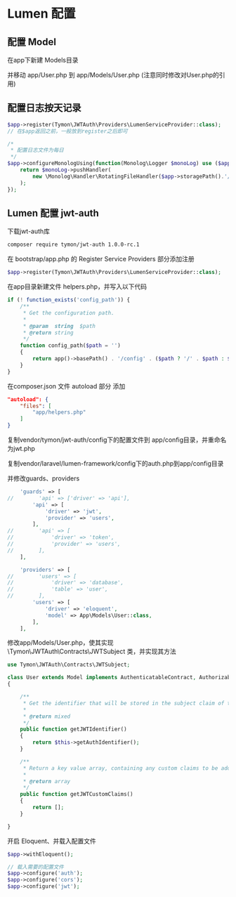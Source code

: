# Lumen 配置

## 配置 Model

在app下新建 Models目录

并移动 app/User.php 到 app/Models/User.php (注意同时修改对User.php的引用)

## 配置日志按天记录
```php
$app->register(Tymon\JWTAuth\Providers\LumenServiceProvider::class);
// 在$app返回之前，一般放到register之后即可

/*
 * 配置日志文件为每日
 */
$app->configureMonologUsing(function(Monolog\Logger $monoLog) use ($app){
    return $monoLog->pushHandler(
        new \Monolog\Handler\RotatingFileHandler($app->storagePath().'/logs/lumen.log')
    );
});

```



## Lumen 配置 jwt-auth

下载jwt-auth库

```bash
composer require tymon/jwt-auth 1.0.0-rc.1
```

在 bootstrap/app.php 的 Register Service Providers 部分添加注册

```php
$app->register(Tymon\JWTAuth\Providers\LumenServiceProvider::class);
```

在app目录新建文件 helpers.php，并写入以下代码

```php
if (! function_exists('config_path')) {
    /**
     * Get the configuration path.
     *
     * @param  string  $path
     * @return string
     */
    function config_path($path = '')
    {
        return app()->basePath() . '/config' . ($path ? '/' . $path : $path);
    }
}
```

在composer.json 文件 autoload 部分 添加
```json
"autoload": {
    "files": [
        "app/helpers.php"
    ]
}
```

复制vendor/tymon/jwt-auth/config下的配置文件到 app/config目录，并重命名为jwt.php

复制vendor/laravel/lumen-framework/config下的auth.php到app/config目录

并修改guards、providers

```php
    'guards' => [
//        'api' => ['driver' => 'api'],
        'api' => [
            'driver' => 'jwt',
            'provider' => 'users',
        ],
//        'api' => [
//            'driver' => 'token',
//            'provider' => 'users',
//        ],
    ],
```
```php
    'providers' => [
//        'users' => [
//            'driver' => 'database',
//            'table' => 'user',
//        ],
        'users' => [
            'driver' => 'eloquent',
            'model' => App\Models\User::class,
        ],
    ],
```

修改app/Models/User.php，使其实现 \Tymon\JWTAuth\Contracts\JWTSubject 类，并实现其方法

```php
use Tymon\JWTAuth\Contracts\JWTSubject;

class User extends Model implements AuthenticatableContract, AuthorizableContract, JWTSubject
{

    /**
     * Get the identifier that will be stored in the subject claim of the JWT.
     *
     * @return mixed
     */
    public function getJWTIdentifier()
    {
        return $this->getAuthIdentifier();
    }

    /**
     * Return a key value array, containing any custom claims to be added to the JWT.
     *
     * @return array
     */
    public function getJWTCustomClaims()
    {
        return [];
    }

}
```

开启 Eloquent、并载入配置文件

```php 
$app->withEloquent();

// 载入需要的配置文件
$app->configure('auth');
$app->configure('cors');
$app->configure('jwt');

```










